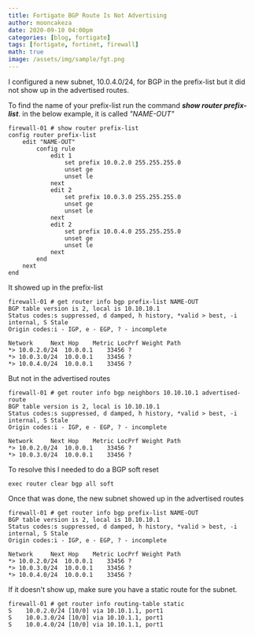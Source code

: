 ```yaml
---
title: Fortigate BGP Route Is Not Advertising
author: mooncakeza
date: 2020-09-10 04:00pm
categories: [blog, fortigate]
tags: [fortigate, fortinet, firewall]
math: true
image: /assets/img/sample/fgt.png
---
```


I configured a new subnet, 10.0.4.0/24, for BGP in the prefix-list but it did not show up in the advertised routes.

To find the name of your prefix-list run the command <b><i>show router prefix-list</i></b>. in the below example, it is called <i>"NAME-OUT"</i>

```
firewall-01 # show router prefix-list
config router prefix-list
	edit "NAME-OUT"
		config rule
			edit 1
				set prefix 10.0.2.0 255.255.255.0
				unset ge
				unset le
			next
			edit 2
				set prefix 10.0.3.0 255.255.255.0
				unset ge
				unset le
			next
			edit 2
				set prefix 10.0.4.0 255.255.255.0
				unset ge
				unset le
			next
		end
	next
end	
```

It showed up in the prefix-list

```
firewall-01 # get router info bgp prefix-list NAME-OUT
BGP table version is 2, local is 10.10.10.1
Status codes:s suppressed, d damped, h history, *valid > best, -i internal, S Stale
Origin codes:i - IGP, e - EGP, ? - incomplete

Network		Next Hop	Metric LocPrf Weight Path
*> 10.0.2.0/24	10.0.0.1	33456 ?
*> 10.0.3.0/24	10.0.0.1	33456 ?
*> 10.0.4.0/24	10.0.0.1	33456 ?
````

But not in the advertised routes

```
firewall-01 # get router info bgp neighbors 10.10.10.1 advertised-route
BGP table version is 2, local is 10.10.10.1
Status codes:s suppressed, d damped, h history, *valid > best, -i internal, S Stale
Origin codes:i - IGP, e - EGP, ? - incomplete

Network		Next Hop	Metric LocPrf Weight Path
*> 10.0.2.0/24	10.0.0.1	33456 ?
*> 10.0.3.0/24	10.0.0.1	33456 ?
```

To resolve this I needed to do a BGP soft reset

```
exec router clear bgp all soft
```

Once that was done, the new subnet showed up in the advertised routes

```
firewall-01 # get router info bgp prefix-list NAME-OUT
BGP table version is 2, local is 10.10.10.1
Status codes:s suppressed, d damped, h history, *valid > best, -i internal, S Stale
Origin codes:i - IGP, e - EGP, ? - incomplete

Network		Next Hop	Metric LocPrf Weight Path
*> 10.0.2.0/24	10.0.0.1	33456 ?
*> 10.0.3.0/24	10.0.0.1	33456 ?
*> 10.0.4.0/24	10.0.0.1	33456 ?
````
If it doesn't show up, make sure you have a static route for the subnet.

```
firewall-01 # get router info routing-table static
S    10.0.2.0/24 [10/0] via 10.10.1.1, port1
S    10.0.3.0/24 [10/0] via 10.10.1.1, port1
S    10.0.4.0/24 [10/0] via 10.10.1.1, port1
````
